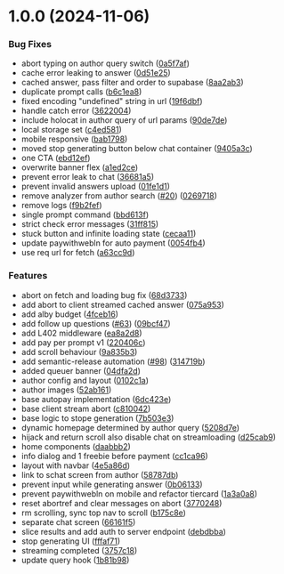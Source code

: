 # 1.0.0 (2024-11-06)


### Bug Fixes

* abort typing on author query switch ([0a5f7af](https://github.com/bitcoinsearch/chat-btc/commit/0a5f7af24a54e9a7fc7c3a9df44fefcc6138e7d1))
* cache error leaking to answer ([0d51e25](https://github.com/bitcoinsearch/chat-btc/commit/0d51e25281837541b97ffd6488c7fdd4587ee771))
* cached answer, pass filter and order to supabase ([8aa2ab3](https://github.com/bitcoinsearch/chat-btc/commit/8aa2ab31e6495edaae842065831eb52348f61d4e))
* duplicate prompt calls ([b6c1ea8](https://github.com/bitcoinsearch/chat-btc/commit/b6c1ea8c2e7d3ee7060f411f1b8119f0d6be1c85))
* fixed encoding "undefined" string in url ([19f6dbf](https://github.com/bitcoinsearch/chat-btc/commit/19f6dbfa52bf00b3f07fb38d63a1d55b1b52e5af))
* handle catch error ([3622004](https://github.com/bitcoinsearch/chat-btc/commit/3622004ca4ddffb95e5d741060d005fe4c01540a))
* include holocat in author query of url params ([90de7de](https://github.com/bitcoinsearch/chat-btc/commit/90de7dedcabef948d46f486dc9c05c8b7e79acf6))
* local storage set ([c4ed581](https://github.com/bitcoinsearch/chat-btc/commit/c4ed5813338cd42eb56504c95e0b440f43d09687))
* mobile responsive ([bab1798](https://github.com/bitcoinsearch/chat-btc/commit/bab1798d7f73f2d67251f05fe1549f45a41cb670))
* moved stop generating button below chat container ([9405a3c](https://github.com/bitcoinsearch/chat-btc/commit/9405a3ca9d15de914ace08b47119fb7d32faf596))
* one CTA ([ebd12ef](https://github.com/bitcoinsearch/chat-btc/commit/ebd12ef48ea756c0ebdb230f15a9fba935c9491e))
* overwrite banner flex ([a1ed2ce](https://github.com/bitcoinsearch/chat-btc/commit/a1ed2ceae9d0fb555880d20f242a155f6dd7a24f))
* prevent error leak to chat ([36681a5](https://github.com/bitcoinsearch/chat-btc/commit/36681a5d73eb7650dfbb1cf13e375c6a4ade30c4))
* prevent invalid answers upload ([01fe1d1](https://github.com/bitcoinsearch/chat-btc/commit/01fe1d1e6deb741b41cb6fbde55f19dc134de9f9))
* remove analyzer from author search ([#20](https://github.com/bitcoinsearch/chat-btc/issues/20)) ([0269718](https://github.com/bitcoinsearch/chat-btc/commit/0269718c2aa9b336d45aa567226fb3ce7664153b))
* remove logs ([f9b2fef](https://github.com/bitcoinsearch/chat-btc/commit/f9b2fef6a70aa01d550fcd38bcfc38bcb40bc867))
* single prompt command ([bbd613f](https://github.com/bitcoinsearch/chat-btc/commit/bbd613f9294ea738bb66083e48eec856f37adae0))
* strict check error messages ([31ff815](https://github.com/bitcoinsearch/chat-btc/commit/31ff815367c0bbba1cb179ae6096779008110835))
* stuck button and infinite loading state ([cecaa11](https://github.com/bitcoinsearch/chat-btc/commit/cecaa11c5a5d7d267e28ee5673f2b918b8996ea1))
* update paywithwebln for auto payment ([0054fb4](https://github.com/bitcoinsearch/chat-btc/commit/0054fb418b9b4ad0a98b654f3dec200d53918737))
* use req url for fetch ([a63cc9d](https://github.com/bitcoinsearch/chat-btc/commit/a63cc9db1b3c10b32c96509871233d5069ce366a))


### Features

* abort on fetch and loading bug fix ([68d3733](https://github.com/bitcoinsearch/chat-btc/commit/68d373397aa67c9a9bd687e689f661f993ec5ead))
* add abort to client streamed cached answer ([075a953](https://github.com/bitcoinsearch/chat-btc/commit/075a9531f1c31c597bf88a119a330c50353c3028))
* add alby budget ([4fceb16](https://github.com/bitcoinsearch/chat-btc/commit/4fceb16366f07a570c19f159a44fbd4cc96a03bd))
* add follow up questions ([#63](https://github.com/bitcoinsearch/chat-btc/issues/63)) ([09bcf47](https://github.com/bitcoinsearch/chat-btc/commit/09bcf47d234286a7fa41339f5a22df25a807035d))
* add L402 middleware ([ea8a2d8](https://github.com/bitcoinsearch/chat-btc/commit/ea8a2d8f9ec258dfd2c798fb319203ebf928df2c))
* add pay per prompt v1 ([220406c](https://github.com/bitcoinsearch/chat-btc/commit/220406c30b4e1f84482a285934594b2fd0b8ece8))
* add scroll behaviour ([9a835b3](https://github.com/bitcoinsearch/chat-btc/commit/9a835b3e7264489b0ba34ccc42b3bee26901b731))
* add semantic-release automation ([#98](https://github.com/bitcoinsearch/chat-btc/issues/98)) ([314719b](https://github.com/bitcoinsearch/chat-btc/commit/314719bded7fb72ad935de9b30e11bf155c0eaaa))
* added queuer banner ([04dfa2d](https://github.com/bitcoinsearch/chat-btc/commit/04dfa2d868bf83217a63dc10bcde759349597b54))
* author config and layout ([0102c1a](https://github.com/bitcoinsearch/chat-btc/commit/0102c1a06827aa3d50868ded87cf67b716315abc))
* author images ([52ab161](https://github.com/bitcoinsearch/chat-btc/commit/52ab1615555122169f4eede83399351126c1a6e1))
* base autopay implementation ([6dc423e](https://github.com/bitcoinsearch/chat-btc/commit/6dc423e42eb2c6634a58ff6540d1da8e42852d04))
* base client stream abort ([c810042](https://github.com/bitcoinsearch/chat-btc/commit/c810042e1cf0e2d340f6bed94efc9d301e1ed9f0))
* base logic to stope generation ([7b503e3](https://github.com/bitcoinsearch/chat-btc/commit/7b503e3f050ece118931d35c4cda0355927fe554))
* dynamic homepage determined by author query ([5208d7e](https://github.com/bitcoinsearch/chat-btc/commit/5208d7ea3f0eb513004516799848a53bc5db2013))
* hijack and return scroll also disable chat on streamloading ([d25cab9](https://github.com/bitcoinsearch/chat-btc/commit/d25cab98aba14042d6c68a8dc8b759e404766273))
* home components ([daabbb2](https://github.com/bitcoinsearch/chat-btc/commit/daabbb2a91d7f030e64de011ab0c9075236cd9ad))
* info dialog and 1 freebie before payment ([cc1ca96](https://github.com/bitcoinsearch/chat-btc/commit/cc1ca9683347814f7e5aee4364080149313a5990))
* layout with navbar ([4e5a86d](https://github.com/bitcoinsearch/chat-btc/commit/4e5a86d8e1c573cafe46ed40a1e0e065f002e383))
* link to schat screen from author ([58787db](https://github.com/bitcoinsearch/chat-btc/commit/58787db1ef1c44e7bf722d496e69e3e67b3a352c))
* prevent input while generating answer ([0b06133](https://github.com/bitcoinsearch/chat-btc/commit/0b06133e01f259bfff6ebb5189c8e24e74f1f22c))
* prevent paywithwebln on mobile and refactor tiercard ([1a3a0a8](https://github.com/bitcoinsearch/chat-btc/commit/1a3a0a85726731ab51981017e05809702de508a9))
* reset abortref and clear messages on abort ([3770248](https://github.com/bitcoinsearch/chat-btc/commit/377024809dbd739fc4f88e11048a2aeae1190a7d))
* rm scrolling, sync top nav to scroll ([b175c8e](https://github.com/bitcoinsearch/chat-btc/commit/b175c8e0a2f0a17946d5e9501204e193a44f115d))
* separate chat screen ([66161f5](https://github.com/bitcoinsearch/chat-btc/commit/66161f527a256d2e603659eef4cb7d7f4d26b6b8))
* slice results and add auth to server endpoint ([debdbba](https://github.com/bitcoinsearch/chat-btc/commit/debdbbafc199ebcadb3506c40e2deba65c0682b9))
* stop generating UI ([fffaf71](https://github.com/bitcoinsearch/chat-btc/commit/fffaf715fbf014194773b6acd934830d8cbe1d7d))
* streaming completed ([3757c18](https://github.com/bitcoinsearch/chat-btc/commit/3757c18de3d5ba60c50d5d844f31947c69a4fd84))
* update query hook ([1b81b98](https://github.com/bitcoinsearch/chat-btc/commit/1b81b98c68123fb7c40632dad9eb74943db3d2d9))
